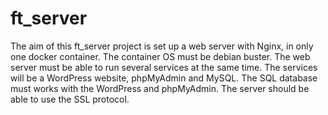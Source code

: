 # ft_server

The aim of this ft_server project is set up a web server with Nginx, in only one docker container. The container OS must be debian buster. The web server must be able to run several services at the same time. The services will be a WordPress website, phpMyAdmin and MySQL. The SQL database must works with the WordPress and phpMyAdmin. The server should be able to use the SSL protocol.
